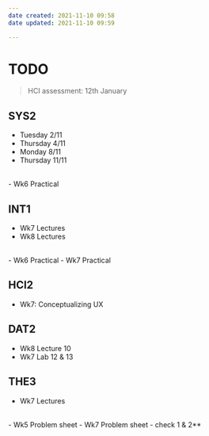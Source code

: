 ```yaml
---
date created: 2021-11-10 09:58
date updated: 2021-11-10 09:59

---
```


# TODO

> HCI assessment: 12th January

## SYS2

- Tuesday 2/11
- Thursday 4/11
- Monday 8/11
- Thursday 11/11
<br>
- Wk6 Practical

## INT1

- Wk7 Lectures
- Wk8 Lectures
<br>
- Wk6 Practical
- Wk7 Practical

## HCI2

- Wk7: Conceptualizing UX

## DAT2

- Wk8 Lecture 10
- Wk7 Lab 12 & 13

## THE3

- Wk7 Lectures
<br>
- Wk5 Problem sheet
- Wk7 Problem sheet - check 1 & 2**
